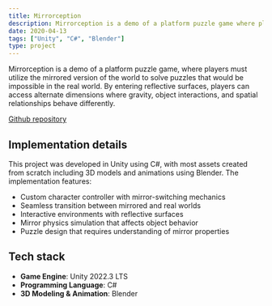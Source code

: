 ```yaml
---
title: Mirrorception
description: Mirrorception is a demo of a platform puzzle game where players seamlessly switch between the real world and its mirrored counterpart by stepping into reflective surfaces.
date: 2020-04-13
tags: ["Unity", "C#", "Blender"]
type: project
---
```


Mirrorception is a demo of a platform puzzle game, where players must utilize the mirrored version of the world to solve puzzles that would be impossible in the real world. By entering reflective surfaces, players can access alternate dimensions where gravity, object interactions, and spatial relationships behave differently.

[Github repository](https://github.com/Neroro64/Mirrorception)

## Implementation details

This project was developed in Unity using C#, with most assets created from scratch including 3D models and animations using Blender.
The implementation features:

- Custom character controller with mirror-switching mechanics
- Seamless transition between mirrored and real worlds
- Interactive environments with reflective surfaces
- Mirror physics simulation that affects object behavior
- Puzzle design that requires understanding of mirror properties

## Tech stack

- **Game Engine**: Unity 2022.3 LTS
- **Programming Language**: C#
- **3D Modeling & Animation**: Blender

